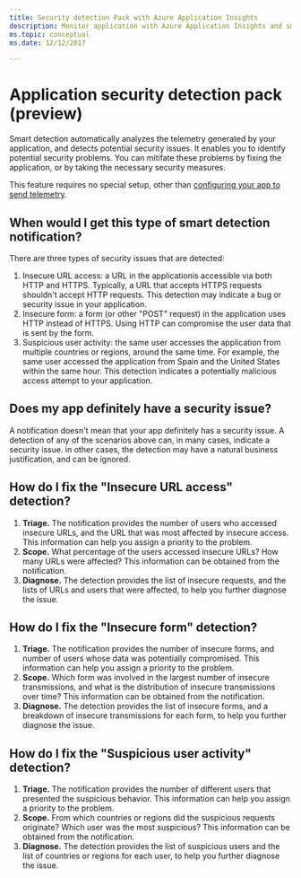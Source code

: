 ```yaml
---
title: Security detection Pack with Azure Application Insights
description: Monitor application with Azure Application Insights and smart detection for potential security issues.
ms.topic: conceptual
ms.date: 12/12/2017

---
```


# Application security detection pack (preview)

Smart detection automatically analyzes the telemetry generated by your application, and detects potential security issues. It enables you to identify potential security problems. You can mitifate these problems by fixing the application, or by taking the necessary security measures.

This feature requires no special setup, other than [configuring your app to send telemetry](./usage-overview.md).

## When would I get this type of smart detection notification?
There are three types of security issues that are detected:
1. Insecure URL access: a URL in the applicationis accessible via both HTTP and HTTPS. Typically, a URL that accepts HTTPS requests shouldn't accept HTTP requests. This detection may indicate a bug or security issue in your application.
2. Insecure form: a form (or other "POST" request) in the application uses HTTP instead of HTTPS. Using HTTP can compromise the user data that is sent by the form.
3. Suspicious user activity: the same user accesses the application from multiple countries or regions, around the same time. For example, the same user accessed the application from Spain and the United States within the same hour. This detection indicates a potentially malicious access attempt to your application.

## Does my app definitely have a security issue?
A notification doesn't mean that your app definitely has a security issue. A detection of any of the scenarios above can, in many cases, indicate a security issue. in other cases, the detection may have a natural business justification, and can be ignored.

## How do I fix the "Insecure URL access" detection?
1. **Triage.** The notification provides the number of users who accessed insecure URLs, and the URL that was most affected by insecure access. This information can help you assign a priority to the problem.
3. **Scope.** What percentage of the users accessed insecure URLs? How many URLs were affected? This information can be obtained from the notification.
4. **Diagnose.** The detection provides the list of insecure requests, and the lists of URLs and users that were affected, to help you further diagnose the issue.

## How do I fix the "Insecure form" detection?
1. **Triage.** The notification provides the number of insecure forms, and number of users whose data was potentially compromised. This information can help you assign a priority to the problem.
2. **Scope.** Which form was involved in the largest number of insecure transmissions, and what is the distribution of insecure transmissions over time? This information can be obtained from the notification.
3. **Diagnose.** The detection provides the list of insecure forms, and a breakdown of insecure transmissions for each form, to help you further diagnose the issue.

## How do I fix the "Suspicious user activity" detection?
1. **Triage.** The notification provides the number of different users that presented the suspicious behavior. This information can help you assign a priority to the problem.
2. **Scope.** From which countries or regions did the suspicious requests originate? Which user was the most suspicious? This information can be obtained from the notification.
3. **Diagnose.** The detection provides the list of suspicious users and the list of countries or regions for each user, to help you further diagnose the issue.
